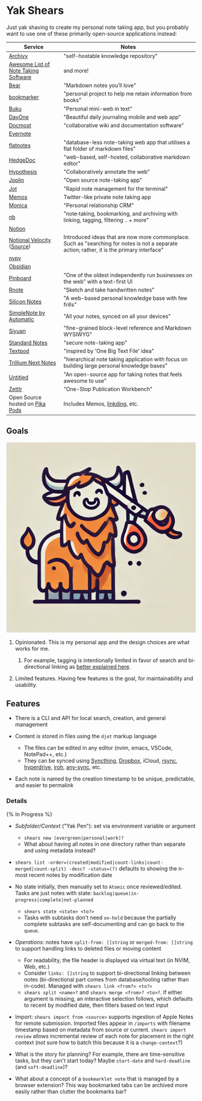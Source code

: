 # Yak Shears

Just yak shaving to create my personal note taking app, but you probably want to use one of these primarily open-source applications instead:

| Service | Notes |
| --- | --- |
| [Archivy](https://github.com/archivy/archivy) | "self-hostable knowledge repository" |
| [Awesome List of Note Taking Software](https://github.com/tehtbl/awesome-note-taking) | and more! |
| [Bear](https://bear.app) | "Markdown notes you’ll love" |
| [bookmarker](https://github.com/dellsystem/bookmarker) | "personal project to help me retain information from books" |
| [Buku](https://github.com/jarun/buku) | "Personal mini-web in text" |
| [DayOne](https://dayoneapp.com) | "Beautiful daily journaling mobile and web app" |
| [Docmost](https://github.com/docmost/docmost) | "collaborative wiki and documentation software" |
| [Evernote](https://evernote.com) | |
| [flatnotes](https://github.com/dullage/flatnotes) | "database-less note-taking web app that utilises a flat folder of markdown files" |
| [HedgeDoc](https://github.com/hedgedoc/hedgedoc) | "web-based, self-hosted, collaborative markdown editor" |
| [Hypothesis](https://web.hypothes.is) | "Collaboratively annotate the web" |
| [Joplin](https://joplinapp.org) | "Open source note-taking app" |
| [Jot](https://github.com/shashwatah/jot) | "Rapid note management for the terminal" |
| [Memos](https://www.usememos.com) | Twitter-like private note taking app |
| [Monica](https://github.com/monicahq/monica?tab=readme-ov-file#principles) | "Personal relationship CRM" |
| [nb](https://github.com/xwmx/nb) | "note‑taking, bookmarking, and archiving with linking, tagging, filtering .. + more" |
| [Notion](https://www.notion.so) | |
| [Notional Velocity](https://notational.net) ([Source](https://github.com/scrod/nv)) | Introduced ideas that are now more commonplace. Such as "searching for notes is not a separate action; rather, it is the primary interface" |
| [nvpy](https://github.com/cpbotha/nvpy) | |
| [Obsidian](https://obsidian.md) | |
| [Pinboard](https://pinboard.in/about/) | "One of the oldest independently run businesses on the web" with a text-first UI |
| [Rnote](https://github.com/flxzt/rnote) | "Sketch and take handwritten notes" |
| [Silicon Notes](https://github.com/cu/silicon) | "A web-based personal knowledge base with few frills" |
| [SimpleNote by Automatic](https://simplenote.com) | "All your notes, synced on all your devices" |
| [Siyuan](https://github.com/siyuan-note/siyuan) | "fine-grained block-level reference and Markdown WYSIWYG" |
| [Standard Notes](https://github.com/standardnotes/server) | "secure note-taking app" |
| [Textpod](https://github.com/freetonik/textpod) | "inspired by 'One Big Text File' idea" |
| [Trillium Next Notes](https://github.com/TriliumNext/Notes/) | "hierarchical note taking application with focus on building large personal knowledge bases" |
| [Untitled](https://github.com/12joan/untitled-note) | "An open-source app for taking notes that feels awesome to use" |
| [Zettlr](https://github.com/Zettlr/Zettlr) | "One-Stop Publication Workbench" |
| Open Source hosted on [Pika Pods](https://www.pikapods.com/apps#notes) | Includes Memos, [linkding](https://github.com/sissbruecker/linkding), etc. |

## Goals

![./assets/shears.webp](./assets/shears.webp)

1. Opinionated. This is my personal app and the design choices are what works for me.

    1. For example, tagging is intentionally limited in favor of search and bi-directional linking as [better explained here](https://blog.bityard.net/articles/2022/December/the-design-of-silicon-notes-with-cartoons).
1. Limited features. Having few features is the goal, for maintainability and usability.

## Features

- There is a CLI and API for local search, creation, and general management
- Content is stored in files using the `djot` markup language

    - The files can be edited in any editor (nvim, emacs, VSCode, NotePad++, etc.)
    - They can be synced using [Syncthing](https://syncthing.net/), [Dropbox](https://www.dropbox.com), iCloud, [rsync](https://jenkov.com/tutorials/rsync/detecting-file-differences.html), [hyperdrive](https://github.com/holepunchto/hyperdrive), [iroh](https://github.com/n0-computer/iroh), [any-sync](https://github.com/anyproto/tech-docs), etc.
- Each note is named by the creation timestamp to be unique, predictable, and easier to permalink

### Details

{% In Progress %}

- _Subfolder/Context_ ("Yak Pen"): set via environment variable or argument

    - `shears new (evergreen|personal|work)?`
    - What about having all notes in one directory rather than separate and using metadata instead?
- `shears list -order=(created|modified|count-links|count-merged|count-split) -desc? -status=(?)` defaults to showing the n-most recent notes by modification date
- No state initially, then manually set to `Atomic` once reviewed/edited. Tasks are just notes with state: `backlog|queue|in-progress|complete|not-planned`

    - `shears state <state> <to?>`
    - Tasks with subtasks don't need `on-hold` because the partially complete subtasks are self-documenting and can go back to the `queue`.
- _Operations_: notes have `split-from: []string` or `merged-from: []string` to support handling links to deleted files or moving content

    - For readability, the file header is displayed via virtual text (in NVIM, Web, etc.)
    - Consider `links: []string` to support bi-directional linking between notes (bi-directional part comes from database/tooling rather than in-code). Managed with `shears link <from?> <to?>`
    - `shears split <name>?` and `shears merge <from>? <to>?`. If either argument is missing, an interactive selection follows, which defaults to recent by modified date, then filters based on text input
- Import: `shears import from <source>` supports ingestion of Apple Notes for remote submission. Imported files appear in `/imports` with filename timestamp based on metadata from source or current. `shears import review` allows incremental review of each note for placement in the right context (not sure how to batch this because it is a `change-context`?)
- What is the story for planning? For example, there are time-sensitive tasks, but they can't start today? Maybe `start-date` and `hard-deadline` (and `soft-deadline`)?
- What about a concept of a `bookmarklet note` that is managed by a browser extension? This way bookmarked tabs can be archived more easily rather than clutter the bookmarks bar?
